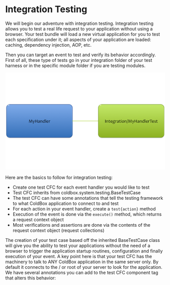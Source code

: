 # Integration Testing

We will begin our adventure with integration testing. Integration testing allows you to test a real life request to your application without using a browser. Your test bundle will load a new virtual application for you to test each specification under it; all aspects of your application are loaded: caching, dependency injection, AOP, etc. 

Then you can target an event to test and verify its behavior accordingly. First of all, these type of tests go in your integration folder of your test harness or in the specific module folder if you are testing modules.

![](../../images/HandlerToTestRelationship.png)

Here are the basics to follow for integration testing:

* Create one test CFC for each event handler you would like to test
* Test CFC inherits from coldbox.system.testing.BaseTestCase
* The test CFC can have some annotations that tell the testing framework to what ColdBox application to connect to and test
* For each action in your event handler, create a `test{action}` method
* Execution of the event is done via the `execute()` method, which returns a request context object
* Most verifications and assertions are done via the contents of the request context object (request collections)


The creation of your test case based off the inherited BaseTestCase class will give you the ability to test your applications without the need of a browser to trigger the application startup routines, configuration and finally execution of your event. A key point here is that your test CFC has the machinery to talk to ANY ColdBox application in the same server only. By default it connects to the / or root of your server to look for the application. We have several annotations you can add to the test CFC component tag that alters this behavior:
